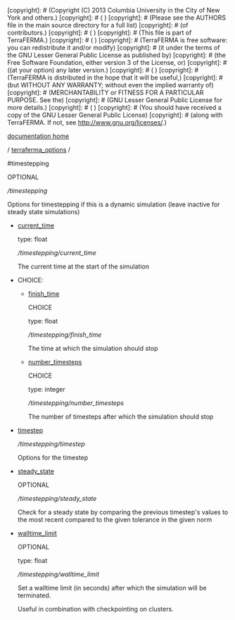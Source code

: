 [copyright]: # (Copyright (C) 2013 Columbia University in the City of New York and others.)
[copyright]: # ( )
[copyright]: # (Please see the AUTHORS file in the main source directory for a full list)
[copyright]: # (of contributors.)
[copyright]: # ( )
[copyright]: # (This file is part of TerraFERMA.)
[copyright]: # ( )
[copyright]: # (TerraFERMA is free software: you can redistribute it and/or modify)
[copyright]: # (it under the terms of the GNU Lesser General Public License as published by)
[copyright]: # (the Free Software Foundation, either version 3 of the License, or)
[copyright]: # ((at your option) any later version.)
[copyright]: # ( )
[copyright]: # (TerraFERMA is distributed in the hope that it will be useful,)
[copyright]: # (but WITHOUT ANY WARRANTY; without even the implied warranty of)
[copyright]: # (MERCHANTABILITY or FITNESS FOR A PARTICULAR PURPOSE. See the)
[copyright]: # (GNU Lesser General Public License for more details.)
[copyright]: # ( )
[copyright]: # (You should have received a copy of the GNU Lesser General Public License)
[copyright]: # (along with TerraFERMA. If not, see <http://www.gnu.org/licenses/>.)

[documentation home](https://github.com/terraferma/terraferma/wiki/Documentation)

/ [terraferma_options](../terraferma_options.md) /

#timestepping

OPTIONAL 

*/timestepping*

Options for timestepping if this is a dynamic simulation (leave inactive for steady state simulations)

* [current_time](timestepping/current_time.md "child")

    type: float

    */timestepping/current_time*

    The current time at the start of the simulation

* CHOICE:
    * [finish_time](timestepping/finish_time.md "child")

        CHOICE 

        type: float

        */timestepping/finish_time*

        The time at which the simulation should stop

    * [number_timesteps](timestepping/number_timesteps.md "child")

        CHOICE 

        type: integer

        */timestepping/number_timesteps*

        The number of timesteps after which the simulation should stop

* [timestep](timestepping/timestep.md "child")

    */timestepping/timestep*

    Options for the timestep

* [steady_state](timestepping/steady_state.md "child")

    OPTIONAL 

    */timestepping/steady_state*

    Check for a steady state by comparing the previous timestep's values
    to the most recent compared to the given tolerance in the given norm

* [walltime_limit](timestepping/walltime_limit.md "child")

    OPTIONAL 

    type: float

    */timestepping/walltime_limit*

    Set a walltime limit (in seconds) after which the simulation will be terminated.
    
    Useful in combination with checkpointing on clusters.

[autogenerated]: # (This file was automatically generated from the schema file:/home/cwilson/repos/github/TerraFERMA/TerraFERMA/buckettools/schemas/timestepping.rng.)

